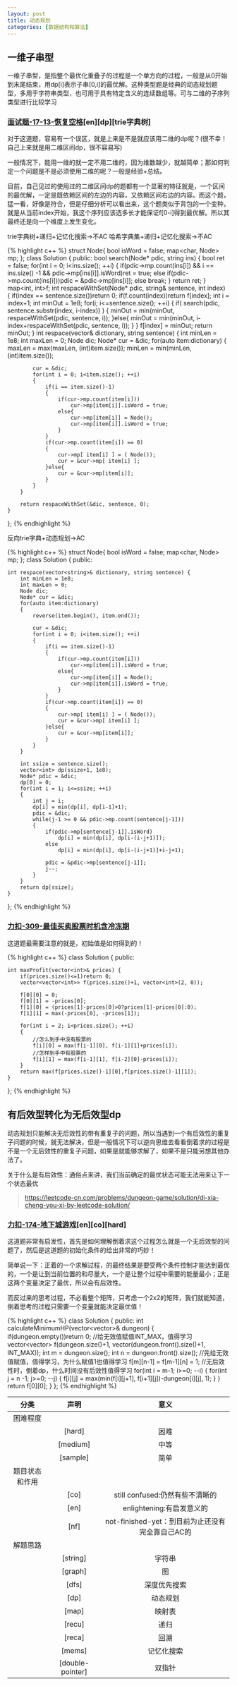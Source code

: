 ```yaml
---
layout: post
title: 动态规划
categories: [数据结构和算法]
---
```


## 一维子串型

一维子串型，是指整个最优化重叠子的过程是一个单方向的过程，一般是从0开始到末尾结束，用dp[i]表示子串[0,i]的最优解。这种类型题是经典的动态规划题型，多用于字符串类型，也可用于具有特定含义的连续数组等。可与二维的子序列类型进行比较学习

### [面试题-17-13-恢复空格](https://leetcode-cn.com/problems/re-space-lcci/)[en][dp][trie字典树]

对于这道题，容易有一个误区，就是上来是不是就应该用二维的dp呢？(很不幸！自己上来就是用二维区间dp，很不容易写)

一般情况下，能用一维的就一定不用二维的，因为维数越少，就越简单；那如何判定一个问题是不是必须使用二维的呢？一般是经验+总结。

目前，自己见过的使用过的二维区间dp的题都有一个显著的特征就是，一个区间的最优解，一定是既依赖区间的左边的内容，又依赖区间右边的内容。而这个题，猛一看，好像是符合，但是仔细分析可以看出来，这个题类似于背包的一个变种，就是从当前index开始，我这个序列应该选多长才能保证f[0-i]得到最优解。所以其最终还是向一个维度上发生变化。

trie字典树+递归+记忆化搜索->不AC
哈希字典集+递归+记忆化搜索->不AC

{% highlight c++ %}
struct Node{
    bool isWord = false;
    map<char, Node> mp;
};
class Solution {
public:
    bool search(Node* pdic, string ins)
    {
        bool ret = false;
        for(int i = 0; i<ins.size(); ++i)
        {
            if(pdic->mp.count(ins[i]) && i == ins.size() -1 && pdic->mp[ins[i]].isWord)ret = true;
            else if(pdic->mp.count(ins[i]))pdic = &pdic->mp[ins[i]];
            else  break;
        }
        return ret;
    }
    map<int, int>f;
    int respaceWithSet(Node* pdic, string& sentence, int index)
    {
        if(index == sentence.size())return 0;
        if(f.count(index))return f[index];
        int i = index+1;
        int minOut = 1e8;
        for(i; i<=sentence.size(); ++i)
        {
            if( search(pdic, sentence.substr(index, i-index)) )
            {
                minOut = min(minOut, respaceWithSet(pdic, sentence, i));
            }else{
                minOut = min(minOut, i-index+respaceWithSet(pdic, sentence, i));
            }
        }
        f[index] = minOut;
        return minOut;
    }
    int respace(vector<string>& dictionary, string sentence) {
        int minLen = 1e8;
        int maxLen = 0;
        Node dic;
        Node* cur = &dic;
        for(auto item:dictionary)
        {
            maxLen = max(maxLen, (int)item.size());
            minLen = min(minLen, (int)item.size());

            cur = &dic;
            for(int i = 0; i<item.size(); ++i)
            {
                if(i == item.size()-1)
                {
                    if(cur->mp.count(item[i]))
                        cur->mp[item[i]].isWord = true;
                    else{
                        cur->mp[item[i]] = Node();
                        cur->mp[item[i]].isWord = true;
                    }
                }
                if(cur->mp.count(item[i]) == 0)
                {
                    cur->mp[ item[i] ] = ( Node());
                    cur = &cur->mp[ item[i] ];
                }else{
                    cur = &cur->mp[item[i]];
                }
            }
        }

        return respaceWithSet(&dic, sentence, 0);
    }
};
{% endhighlight %}

反向trie字典+动态规划->AC

{% highlight c++ %}
struct Node{
    bool isWord = false;
    map<char, Node> mp;
};
class Solution {
public:

    int respace(vector<string>& dictionary, string sentence) {
        int minLen = 1e8;
        int maxLen = 0;
        Node dic;
        Node* cur = &dic;
        for(auto item:dictionary)
        {
            reverse(item.begin(), item.end());

            cur = &dic;
            for(int i = 0; i<item.size(); ++i)
            {
                if(i == item.size()-1)
                {
                    if(cur->mp.count(item[i]))
                        cur->mp[item[i]].isWord = true;
                    else{
                        cur->mp[item[i]] = Node();
                        cur->mp[item[i]].isWord = true;
                    }
                }
                if(cur->mp.count(item[i]) == 0)
                {
                    cur->mp[ item[i] ] = ( Node());
                    cur = &cur->mp[ item[i] ];
                }else{
                    cur = &cur->mp[item[i]];
                }
            }
        }
        
        int ssize = sentence.size();
        vector<int> dp(ssize+1, 1e8);
        Node* pdic = &dic;
        dp[0] = 0;
        for(int i = 1; i<=ssize; ++i)
        {
            int j = i;
            dp[i] = min(dp[i], dp[i-1]+1);
            pdic = &dic;
            while(j-1 >= 0 && pdic->mp.count(sentence[j-1]))
            {
                if(pdic->mp[sentence[j-1]].isWord)
                    dp[i] = min(dp[i], dp[i-(i-j+1)]);
                else 
                    dp[i] = min(dp[i], dp[i-(i-j+1)]+i-j+1);

                pdic = &pdic->mp[sentence[j-1]];
                j--;
            }
        }
        return dp[ssize];
    }
};
{% endhighlight %}


### [力扣-309-最佳买卖股票时机含冷冻期](https://leetcode-cn.com/problems/best-time-to-buy-and-sell-stock-with-cooldown/)

这道题最需要注意的就是，初始值是如何得到的！

{% highlight c++ %}
class Solution {
public:

    int maxProfit(vector<int>& prices) {
        if(prices.size()<=1)return 0;
        vector<vector<int>> f(prices.size()+1, vector<int>(2, 0));
        
        f[0][0] = 0;
        f[0][1] = -prices[0];
        f[1][0] = (prices[1]-prices[0]>0?prices[1]-prices[0]:0);
        f[1][1] = max(-prices[0], -prices[1]);

        for(int i = 2; i<prices.size(); ++i)
        {
            //怎么到手中没有股票的
            f[i][0] = max(f[i-1][0], f[i-1][1]+prices[i]);
            //怎样到手中有股票的
            f[i][1] = max(f[i-1][1], f[i-2][0]-prices[i]);
        }
        return max(f[prices.size()-1][0],f[prices.size()-1][1]);
    }
};
{% endhighlight %}

## 有后效型转化为无后效型dp

动态规划只能解决无后效性的带有重复子的问题，所以当遇到一个有后效性的重复子问题的时候，就无法解决，但是一般情况下可以逆向思维去看看倒着求的过程是不是一个无后效性的重复子问题，如果是就能够求解了，如果不是只能另想其他办法了。

关于什么是有后效性：通俗点来讲，我们当前确定的最优状态可能无法用来让下一个状态最优

>https://leetcode-cn.com/problems/dungeon-game/solution/di-xia-cheng-you-xi-by-leetcode-solution/

### [力扣-174-地下城游戏](https://leetcode-cn.com/problems/dungeon-game/)[en][co][hard]

这道题非常有启发性，首先是如何理解倒着求这个过程怎么就是一个无后效型的问题了，然后是这道题的初始化条件的给出非常的巧妙！

简单说一下：正着的一个求解过程，的最终结果是要受两个条件控制才能达到最优的，一个是让到当前位置的和尽量大，一个是让整个过程中需要的能量最小；正是这两个变量决定了最优，所以会有后效性。

而反过来的思考过程，不必看整个矩阵，只考虑一个2x2的矩阵，我们就能知道，倒着思考的过程只需要一个变量就能决定最优值！

{% highlight c++ %}
class Solution {
public:
    int calculateMinimumHP(vector<vector<int>>& dungeon) {
        if(dungeon.empty())return 0;
        //给无效值赋值INT_MAX，值得学习
        vector<vector<int>> f(dungeon.size()+1, vector<int>(dungeon.front().size()+1, INT_MAX));
        int m = dungeon.size();
        int n = dungeon.front().size();
        //先给无效值赋值，值得学习，为什么赋值1也值得学习
        f[m][n-1] = f[m-1][n] = 1;
        //无后效性时，倒着dp，什么时间没有后效性值得学习
        for(int i = m-1; i>=0; --i)
        {
            for(int j = n -1; j>=0; --j)
            {
                f[i][j] = max(min(f[i][j+1], f[i+1][j])-dungeon[i][j], 1);
            }
        }
        return f[0][0];
    }
};
{% endhighlight %}

|分类|声明|意义|
|:-:|:-:|:-:|
|困难程度|||
||[hard]|困难|
||[medium]|中等|
||[sample]|简单|
|题目状态和作用|||
||[co]|still confused:仍然有些不清晰的|
||[en]|enlightening:有启发意义的|
||[nf]|not-finished-yet：到目前为止还没有完全靠自己AC的|
|解题思路|||
||[string]|字符串|
||[graph]|图|
||[dfs]|深度优先搜索|
||[dp]|动态规划|
||[map]|映射表|
||[recu]|递归|
||[reca]|回溯|
||[mems]|记忆化搜索|
||[double-pointer]|双指针|

